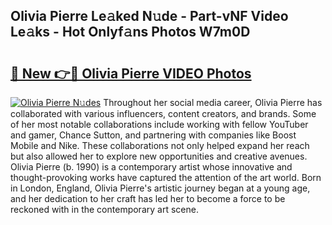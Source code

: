 ## Olivia Pierre Le𝚊ked N𝚞de - Part-vNF Video Le𝚊ks - Hot Onlyf𝚊ns Photos W7m0D

# <h2><a href="http://ac30589.deff.icu/?id=Olivia+Pierre">🔗 New 👉🔴 Olivia Pierre VIDEO Photos</a></h2>

[![Olivia Pierre N𝚞des](https://i.imgur.com/rIISA9y.gif)](http://ac30589.deff.icu/?id=Olivia+Pierre)
Throughout her social media career, Olivia Pierre has collaborated with various influencers, content creators, and brands. Some of her most notable collaborations include working with fellow YouTuber and gamer, Chance Sutton, and partnering with companies like Boost Mobile and Nike. These collaborations not only helped expand her reach but also allowed her to explore new opportunities and creative avenues. Olivia Pierre (b. 1990) is a contemporary artist whose innovative and thought-provoking works have captured the attention of the art world. Born in London, England, Olivia Pierre's artistic journey began at a young age, and her dedication to her craft has led her to become a force to be reckoned with in the contemporary art scene.
